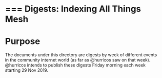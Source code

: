 ===
Digests: Indexing All Things Mesh
===

# Purpose

The documents under this directory are digests by week of different
events in the community internet world (as far as @hurricos saw on
that week). @hurricos intends to publish these digests Friday morning
each week starting 29 Nov 2019.

